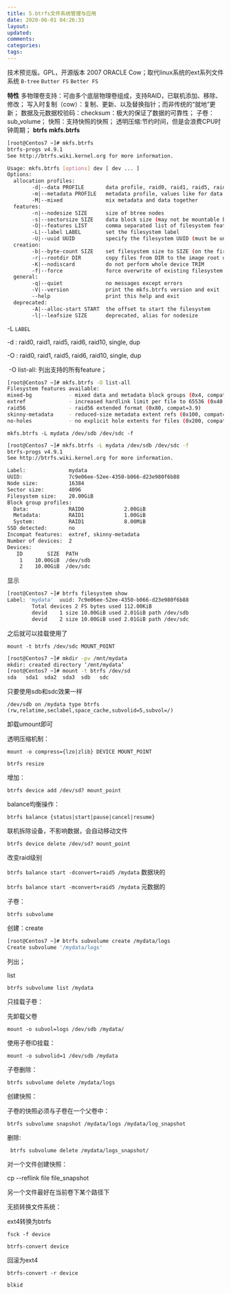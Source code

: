 ```yaml
---
title: 5.btrfs文件系统管理与应用
date: 2020-06-01 04:26:33
layout:
updated:
comments:
categories:
tags:
---
```

技术预览版。GPL，开源版本 2007 ORACLE Cow；取代linux系统的ext系列文件系统
`B-tree`
`Butter FS`
`Better FS`

**特性**
多物理卷支持：可由多个底层物理卷组成，支持RAID，已联机添加、移除、修改；
写入时复制（cow）：复制、更新、以及替换指针；而非传统的“就地”更新；
数据及元数据校验码：checksum：极大的保证了数据的可靠性；
子卷：sub_volume；
快照：支持快照的快照；
透明压缩:节约时间，但是会浪费CPU时钟周期；
**btrfs**
**mkfs.btrfs**

```bash
[root@Centos7 ~]# mkfs.btrfs 
btrfs-progs v4.9.1
See http://btrfs.wiki.kernel.org for more information.

Usage: mkfs.btrfs [options] dev [ dev ... ]
Options:
  allocation profiles:
        -d|--data PROFILE       data profile, raid0, raid1, raid5, raid6, raid10, dup or single
        -m|--metadata PROFILE   metadata profile, values like for data profile
        -M|--mixed              mix metadata and data together
  features:
        -n|--nodesize SIZE      size of btree nodes
        -s|--sectorsize SIZE    data block size (may not be mountable by current kernel)
        -O|--features LIST      comma separated list of filesystem features (use '-O list-all' to list features)
        -L|--label LABEL        set the filesystem label
        -U|--uuid UUID          specify the filesystem UUID (must be unique)
  creation:
        -b|--byte-count SIZE    set filesystem size to SIZE (on the first device)
        -r|--rootdir DIR        copy files from DIR to the image root directory
        -K|--nodiscard          do not perform whole device TRIM
        -f|--force              force overwrite of existing filesystem
  general:
        -q|--quiet              no messages except errors
        -V|--version            print the mkfs.btrfs version and exit
        --help                  print this help and exit
  deprecated:
        -A|--alloc-start START  the offset to start the filesystem
        -l|--leafsize SIZE      deprecated, alias for nodesize
```

-L `LABEL`

-d <type>: raid0, raid1, raid5, raid6, raid10, single, dup

-O <feature>: raid0, raid1, raid5, raid6, raid10, single, dup

​	-O list-all: 列出支持的所有feature；

```bash
[root@Centos7 ~]# mkfs.btrfs -O list-all
Filesystem features available:
mixed-bg            - mixed data and metadata block groups (0x4, compat=2.6.37, safe=2.6.37)
extref              - increased hardlink limit per file to 65536 (0x40, compat=3.7, safe=3.12, default=3.12)
raid56              - raid56 extended format (0x80, compat=3.9)
skinny-metadata     - reduced-size metadata extent refs (0x100, compat=3.10, safe=3.18, default=3.18)
no-holes            - no explicit hole extents for files (0x200, compat=3.14, safe=4.0)

```

`mkfs.btrfs -L mydata /dev/sdb /dev/sdc -f`

```bash
[root@Centos7 ~]# mkfs.btrfs -L mydata /dev/sdb /dev/sdc -f
btrfs-progs v4.9.1
See http://btrfs.wiki.kernel.org for more information.

Label:              mydata
UUID:               7c9e06ee-52ee-4350-b066-d23e980f6b88
Node size:          16384
Sector size:        4096
Filesystem size:    20.00GiB
Block group profiles:
  Data:             RAID0             2.00GiB
  Metadata:         RAID1             1.00GiB
  System:           RAID1             8.00MiB
SSD detected:       no
Incompat features:  extref, skinny-metadata
Number of devices:  2
Devices:
   ID        SIZE  PATH
    1    10.00GiB  /dev/sdb
    2    10.00GiB  /dev/sdc
```

显示

```bash
[root@Centos7 ~]# btrfs filesystem show
Label: 'mydata'  uuid: 7c9e06ee-52ee-4350-b066-d23e980f6b88
        Total devices 2 FS bytes used 112.00KiB
        devid    1 size 10.00GiB used 2.01GiB path /dev/sdb
        devid    2 size 10.00GiB used 2.01GiB path /dev/sdc
```



之后就可以挂载使用了

`mount -t btrfs /dev/sdc MOUNT_POINT`

```bash
[root@Centos7 ~]# mkdir -pv /mnt/mydata
mkdir: created directory ‘/mnt/mydata’
[root@Centos7 ~]# mount -t btrfs /dev/sd
sda   sda1  sda2  sda3  sdb   sdc   
```

只要使用sdb和sdc效果一样

`/dev/sdb on /mydata type btrfs (rw,relatime,seclabel,space_cache,subvolid=5,subvol=/)`

卸载umount即可



透明压缩机制：

`mount -o compress={lzo|zlib} DEVICE MOUNT_POINT`



`btrfs resize`



增加：

`btrfs device add /dev/sd? mount_point`



balance均衡操作：

`btrfs balance {status|start|pause|cancel|resume}`



联机拆除设备，不影响数据，会自动移动文件

`btrfs device delete /dev/sd? mount_point`



改变raid级别

`btrfs balance start -dconvert=raid5 /mydata`	数据块的

`btrfs balance start -mconvert=raid5 /mydata` 元数据的



子卷：

`btrfs subvolume`

创建：create

```bash
[root@Centos7 ~]# btrfs subvolume create /mydata/logs
Create subvolume '/mydata/logs'
```

列出；

list

`btrfs subvolume list /mydata`

只挂载子卷：

先卸载父卷

`mount -o subvol=logs /dev/sdb /mydata/`

使用子卷ID挂载：

`mount -o subvolid=1 /dev/sdb /mydata`



子卷删除：

`btrfs subvolume delete /mydata/logs` 



创建快照：

子卷的快照必须与子卷在一个父卷中：

`btrfs subvolume snapshot /mydata/logs /mydata/log_snapshot`

删除:

` btrfs subvolume delete /mydata/logs_snapshot/`

对一个文件创建快照：

cp --reflink file file_snapshot

另一个文件最好在当前卷下某个路径下



无损转换文件系统：

ext4转换为btrfs

`fsck -f device`

`btrfs-convert device`

回滚为ext4

`btrfs-convert -r device`

`blkid`




